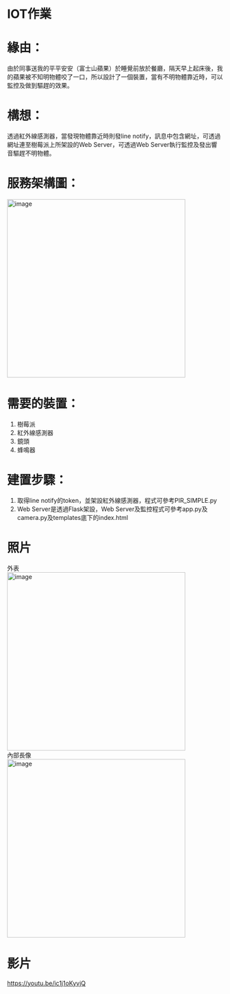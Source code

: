 # IOT作業
# 緣由：
由於同事送我的平平安安（富士山蘋果）於睡覺前放於餐廳，隔天早上起床後，我的蘋果被不知明物體咬了一口，所以設計了一個裝置，當有不明物體靠近時，可以監控及做到驅趕的效果。

# 構想：
透過紅外線感測器，當發現物體靠近時則發line notify，訊息中包含網址，可透過網址連至樹莓派上所架設的Web Server，可透過Web Server執行監控及發出響音驅趕不明物體。

# 服務架構圖：

<img width="416" alt="image" src="https://github.com/WEI-TING-HUANG/IOT/assets/155205404/4da21e3a-2927-4ea3-a45d-a4b387dcaed5">

# 需要的裝置：
1.	樹莓派
2.	紅外線感測器
3.	鏡頭
4.	蜂鳴器

# 建置步驟：
1.	取得line notify的token，並架設紅外線感測器，程式可參考PIR_SIMPLE.py
2.	Web Server是透過Flask架設，Web Server及監控程式可參考app.py及camera.py及templates底下的index.html

# 照片
外表<br/>
<img width="416" alt="image" src="https://github.com/WEI-TING-HUANG/IOT/assets/155205404/d55427dc-d306-45da-b22f-f78c7870f514">
<br/>
內部長像<br/>
<img width="416" alt="image" src="https://github.com/WEI-TING-HUANG/IOT/assets/155205404/0b5cce1a-34eb-461c-9e34-949ff04c9e30">

# 影片
https://youtu.be/ic1j1oKyvjQ
